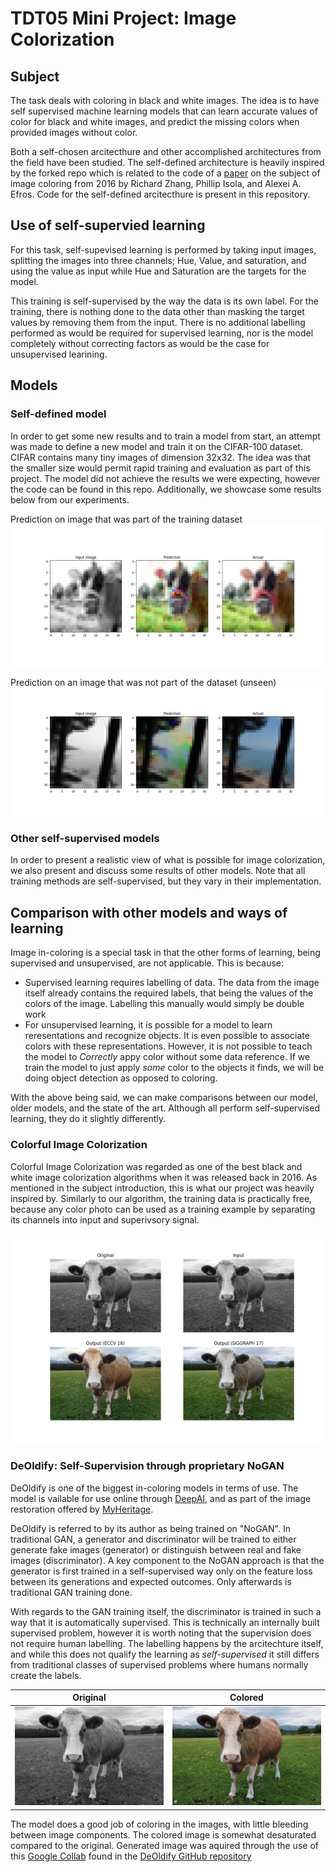 <!--<h3><b>Colorful Image Colorization</b></h3>-->
# TDT05 Mini Project: Image Colorization
## Subject
The task deals with coloring in black and white images. The idea is to have self supervised machine learning models that can learn accurate values of color for black and white images, and predict the missing colors when provided images without color.

Both a self-chosen arcitecthure and other accomplished architectures from the field have been studied. The self-defined architecture is heavily inspired by the forked repo which is related to the code of a [paper](https://arxiv.org/pdf/1603.08511.pdf) on the subject of image coloring from 2016 by Richard Zhang, Phillip Isola, and Alexei A. Efros. Code for the self-defined arcitecthure is present in this repository.

## Use of self-supervied learning
For this task, self-supevised learning is performed by taking input images, splitting the images into three channels; Hue, Value, and saturation, and using the value as input while Hue and Saturation are the targets for the model. 

This training is self-supervised by the way the data is its own label. For the training, there is nothing done to the data other than masking the target values by removing them from the input. There is no additional labelling performed as would be required for supervised learning, nor is the model completely without correcting factors as would be the case for unsupervised learining.
## Models
### Self-defined model
In order to get some new results and to train a model from start, an attempt was made to define a new model and train it on the CIFAR-100 dataset. CIFAR contains many tiny images of dimension 32x32. The idea was that the smaller size would permit rapid training and evaluation as part of this project. The model did not achieve the results we were expecting, however the code can be found in this repo. Additionally, we showcase some results below from our experiments.

Prediction on image that was part of the training dataset
![Image of input, output, and original image](imgs_out/our_model/train_result.png?raw=true "Prediction on training data")

Prediction on an image that was not part of the dataset (unseen)
![Image of input, output, and original image](imgs_out/our_model/test_result.png?raw=true "Prediction on test data")

### Other self-supervised models
In order to present a realistic view of what is possible for image colorization, we also present and discuss some results of other models. Note that all training methods are self-supervised, but they vary in their implementation.

## Comparison with other models and ways of learning
Image in-coloring is a special task in that the other forms of learning, being supervised and unsupervised, are not applicable. This is because:
- Supervised learning requires labelling of data. The data from the image itself already contains the required labels, that being the values of the colors of the image. Labelling this manually would simply be double work
- For unsupervised learning, it is possible for a model to learn reresentations and recognize objects. It is even possible to associate colors with these representations. However, it is not possible to teach the model to _Correctly_ appy color without some data reference. If we train the model to just apply _some_ color to the objects it finds, we will be doing object detection as opposed to coloring.

With the above being said, we can make comparisons between our model, older models, and the state of the art. Although all perform self-supervised learning, they do it slightly differently.

### Colorful Image Colorization

Colorful Image Colorization was regarded as one of the best black and white image colorization algorithms when it was released back in 2016. As mentioned in the subject introduction, this is what our project was heavily inspired by. Similarly to our algorithm, the training data is practically free, because any color photo can be used as a training example by separating its channels into input and superivsory signal.

![Image of Colorful Image Colorization prediction](imgs_out/ECCV_SIGGRAPH_test.png?raw=true "Colorful Image Colorization Prediction")

### DeOldify: Self-Supervision through proprietary NoGAN
DeOldify is one of the biggest in-coloring models in terms of use. The model is vailable for use online through [DeepAI](https://deepai.org/machine-learning-model/colorizer), and as part of the image restoration offered by [MyHeritage](https://www.myheritage.no/incolor).

DeOldify is referred to by its author as being trained on "NoGAN". In traditional GAN, a generator and discriminator will be trained to either generate fake images (generator) or distinguish between real and fake images (discriminator). A key component to the NoGAN approach is that the generator is first trained in a self-supervised way only on the feature loss between its generations and expected outcomes. Only afterwards is traditional GAN training done. 

With regards to the GAN training itself, the discriminator is trained in such a way that it is automatically supervised. This is technically an internally built supervised problem, however it is worth noting that the supervision does not require human labelling. The labelling happens by the arcitechture itself, and while this does not qualify the learning as _self-supervised_ it still differs from traditional classes of supervised problems where humans normally create the labels.

Original|Colored
:------:|:-----:
![Original image](imgs/brown-Guernsey-cow-bw.png)|![Generated](imgs_out/deoldify/cow-colored.png)

The model does a good job of coloring in the images, with little bleeding between image components. The colored image is somewhat desaturated compared to the original. Generated image was aquired through the use of this [Google Collab](https://colab.research.google.com/github/jantic/DeOldify/blob/master/ImageColorizerColab.ipynb) found in the [DeOldify GitHub repository](https://github.com/jantic/DeOldify)
